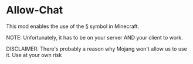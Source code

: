 # Allow-Chat
This mod enables the use of the § symbol in Minecraft.

NOTE: Unfortunately, it has to be on your server AND your client to work.

DISCLAIMER: There's probably a reason why Mojang won't allow us to use it. Use at your own risk
